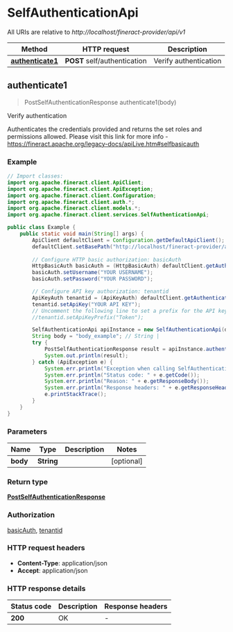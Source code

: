 # SelfAuthenticationApi

All URIs are relative to *http://localhost/fineract-provider/api/v1*

| Method | HTTP request | Description |
|------------- | ------------- | -------------|
| [**authenticate1**](SelfAuthenticationApi.md#authenticate1) | **POST** self/authentication | Verify authentication |



## authenticate1

> PostSelfAuthenticationResponse authenticate1(body)

Verify authentication

Authenticates the credentials provided and returns the set roles and permissions allowed.  Please visit this link for more info - https://fineract.apache.org/legacy-docs/apiLive.htm#selfbasicauth

### Example

```java
// Import classes:
import org.apache.fineract.client.ApiClient;
import org.apache.fineract.client.ApiException;
import org.apache.fineract.client.Configuration;
import org.apache.fineract.client.auth.*;
import org.apache.fineract.client.models.*;
import org.apache.fineract.client.services.SelfAuthenticationApi;

public class Example {
    public static void main(String[] args) {
        ApiClient defaultClient = Configuration.getDefaultApiClient();
        defaultClient.setBasePath("http://localhost/fineract-provider/api/v1");
        
        // Configure HTTP basic authorization: basicAuth
        HttpBasicAuth basicAuth = (HttpBasicAuth) defaultClient.getAuthentication("basicAuth");
        basicAuth.setUsername("YOUR USERNAME");
        basicAuth.setPassword("YOUR PASSWORD");

        // Configure API key authorization: tenantid
        ApiKeyAuth tenantid = (ApiKeyAuth) defaultClient.getAuthentication("tenantid");
        tenantid.setApiKey("YOUR API KEY");
        // Uncomment the following line to set a prefix for the API key, e.g. "Token" (defaults to null)
        //tenantid.setApiKeyPrefix("Token");

        SelfAuthenticationApi apiInstance = new SelfAuthenticationApi(defaultClient);
        String body = "body_example"; // String | 
        try {
            PostSelfAuthenticationResponse result = apiInstance.authenticate1(body);
            System.out.println(result);
        } catch (ApiException e) {
            System.err.println("Exception when calling SelfAuthenticationApi#authenticate1");
            System.err.println("Status code: " + e.getCode());
            System.err.println("Reason: " + e.getResponseBody());
            System.err.println("Response headers: " + e.getResponseHeaders());
            e.printStackTrace();
        }
    }
}
```

### Parameters


| Name | Type | Description  | Notes |
|------------- | ------------- | ------------- | -------------|
| **body** | **String**|  | [optional] |

### Return type

[**PostSelfAuthenticationResponse**](PostSelfAuthenticationResponse.md)

### Authorization

[basicAuth](../README.md#basicAuth), [tenantid](../README.md#tenantid)

### HTTP request headers

- **Content-Type**: application/json
- **Accept**: application/json


### HTTP response details
| Status code | Description | Response headers |
|-------------|-------------|------------------|
| **200** | OK |  -  |

